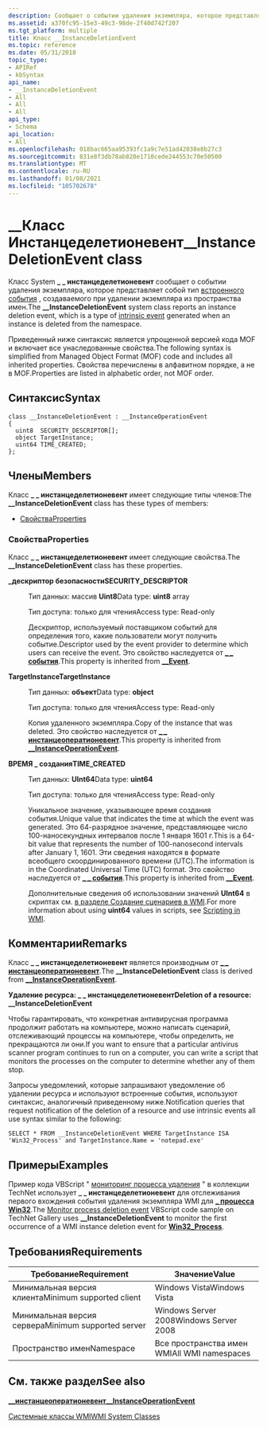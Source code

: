 ```yaml
---
description: Сообщает о событии удаления экземпляра, которое представляет собой тип встроенного события, создаваемого при удалении экземпляра из пространства имен.
ms.assetid: a370fc95-15e3-49c3-98de-2f40d742f207
ms.tgt_platform: multiple
title: Класс __InstanceDeletionEvent
ms.topic: reference
ms.date: 05/31/2018
topic_type:
- APIRef
- kbSyntax
api_name:
- __InstanceDeletionEvent
- All
- All
- All
api_type:
- Schema
api_location:
- All
ms.openlocfilehash: 018bac665aa95393fc1a9c7e51ad42038e8b27c3
ms.sourcegitcommit: 831e8f3db78ab820e1710cede244553c70e50500
ms.translationtype: MT
ms.contentlocale: ru-RU
ms.lasthandoff: 01/08/2021
ms.locfileid: "105702678"
---
```

# <a name="__instancedeletionevent-class"></a><span data-ttu-id="fe06e-103">\_\_Класс Инстанцеделетионевент</span><span class="sxs-lookup"><span data-stu-id="fe06e-103">\_\_InstanceDeletionEvent class</span></span>

<span data-ttu-id="fe06e-104">Класс System **\_ \_ инстанцеделетионевент** сообщает о событии удаления экземпляра, которое представляет собой тип [встроенного события](determining-the-type-of-event-to-receive.md) , создаваемого при удалении экземпляра из пространства имен.</span><span class="sxs-lookup"><span data-stu-id="fe06e-104">The **\_\_InstanceDeletionEvent** system class reports an instance deletion event, which is a type of [intrinsic event](determining-the-type-of-event-to-receive.md) generated when an instance is deleted from the namespace.</span></span>

<span data-ttu-id="fe06e-105">Приведенный ниже синтаксис является упрощенной версией кода MOF и включает все унаследованные свойства.</span><span class="sxs-lookup"><span data-stu-id="fe06e-105">The following syntax is simplified from Managed Object Format (MOF) code and includes all inherited properties.</span></span> <span data-ttu-id="fe06e-106">Свойства перечислены в алфавитном порядке, а не в MOF.</span><span class="sxs-lookup"><span data-stu-id="fe06e-106">Properties are listed in alphabetic order, not MOF order.</span></span>

## <a name="syntax"></a><span data-ttu-id="fe06e-107">Синтаксис</span><span class="sxs-lookup"><span data-stu-id="fe06e-107">Syntax</span></span>

``` syntax
class __InstanceDeletionEvent : __InstanceOperationEvent
{
  uint8  SECURITY_DESCRIPTOR[];
  object TargetInstance;
  uint64 TIME_CREATED;
};
```

## <a name="members"></a><span data-ttu-id="fe06e-108">Члены</span><span class="sxs-lookup"><span data-stu-id="fe06e-108">Members</span></span>

<span data-ttu-id="fe06e-109">Класс **\_ \_ инстанцеделетионевент** имеет следующие типы членов:</span><span class="sxs-lookup"><span data-stu-id="fe06e-109">The **\_\_InstanceDeletionEvent** class has these types of members:</span></span>

-   [<span data-ttu-id="fe06e-110">Свойства</span><span class="sxs-lookup"><span data-stu-id="fe06e-110">Properties</span></span>](#properties)

### <a name="properties"></a><span data-ttu-id="fe06e-111">Свойства</span><span class="sxs-lookup"><span data-stu-id="fe06e-111">Properties</span></span>

<span data-ttu-id="fe06e-112">Класс **\_ \_ инстанцеделетионевент** имеет следующие свойства.</span><span class="sxs-lookup"><span data-stu-id="fe06e-112">The **\_\_InstanceDeletionEvent** class has these properties.</span></span>

<dl> <dt>

<span data-ttu-id="fe06e-113">**\_дескриптор безопасности**</span><span class="sxs-lookup"><span data-stu-id="fe06e-113">**SECURITY\_DESCRIPTOR**</span></span>
</dt> <dd> <dl> <dt>

<span data-ttu-id="fe06e-114">Тип данных: массив **Uint8**</span><span class="sxs-lookup"><span data-stu-id="fe06e-114">Data type: **uint8** array</span></span>
</dt> <dt>

<span data-ttu-id="fe06e-115">Тип доступа: только для чтения</span><span class="sxs-lookup"><span data-stu-id="fe06e-115">Access type: Read-only</span></span>
</dt> </dl>

<span data-ttu-id="fe06e-116">Дескриптор, используемый поставщиком событий для определения того, какие пользователи могут получить событие.</span><span class="sxs-lookup"><span data-stu-id="fe06e-116">Descriptor used by the event provider to determine which users can receive the event.</span></span> <span data-ttu-id="fe06e-117">Это свойство наследуется от [**\_ \_ события**](--event.md).</span><span class="sxs-lookup"><span data-stu-id="fe06e-117">This property is inherited from [**\_\_Event**](--event.md).</span></span>

</dd> <dt>

<span data-ttu-id="fe06e-118">**TargetInstance**</span><span class="sxs-lookup"><span data-stu-id="fe06e-118">**TargetInstance**</span></span>
</dt> <dd> <dl> <dt>

<span data-ttu-id="fe06e-119">Тип данных: **объект**</span><span class="sxs-lookup"><span data-stu-id="fe06e-119">Data type: **object**</span></span>
</dt> <dt>

<span data-ttu-id="fe06e-120">Тип доступа: только для чтения</span><span class="sxs-lookup"><span data-stu-id="fe06e-120">Access type: Read-only</span></span>
</dt> </dl>

<span data-ttu-id="fe06e-121">Копия удаленного экземпляра.</span><span class="sxs-lookup"><span data-stu-id="fe06e-121">Copy of the instance that was deleted.</span></span> <span data-ttu-id="fe06e-122">Это свойство наследуется от [**\_ \_ инстанцеоператионевент**](--instanceoperationevent.md).</span><span class="sxs-lookup"><span data-stu-id="fe06e-122">This property is inherited from [**\_\_InstanceOperationEvent**](--instanceoperationevent.md).</span></span>

</dd> <dt>

<span data-ttu-id="fe06e-123">**ВРЕМЯ \_ создания**</span><span class="sxs-lookup"><span data-stu-id="fe06e-123">**TIME\_CREATED**</span></span>
</dt> <dd> <dl> <dt>

<span data-ttu-id="fe06e-124">Тип данных: **UInt64**</span><span class="sxs-lookup"><span data-stu-id="fe06e-124">Data type: **uint64**</span></span>
</dt> <dt>

<span data-ttu-id="fe06e-125">Тип доступа: только для чтения</span><span class="sxs-lookup"><span data-stu-id="fe06e-125">Access type: Read-only</span></span>
</dt> </dl>

<span data-ttu-id="fe06e-126">Уникальное значение, указывающее время создания события.</span><span class="sxs-lookup"><span data-stu-id="fe06e-126">Unique value that indicates the time at which the event was generated.</span></span> <span data-ttu-id="fe06e-127">Это 64-разрядное значение, представляющее число 100-наносекундных интервалов после 1 января 1601 г.</span><span class="sxs-lookup"><span data-stu-id="fe06e-127">This is a 64-bit value that represents the number of 100-nanosecond intervals after January 1, 1601.</span></span> <span data-ttu-id="fe06e-128">Эти сведения находятся в формате всеобщего скоординированного времени (UTC).</span><span class="sxs-lookup"><span data-stu-id="fe06e-128">The information is in the Coordinated Universal Time (UTC) format.</span></span> <span data-ttu-id="fe06e-129">Это свойство наследуется от [**\_ \_ события**](--event.md).</span><span class="sxs-lookup"><span data-stu-id="fe06e-129">This property is inherited from [**\_\_Event**](--event.md).</span></span>

<span data-ttu-id="fe06e-130">Дополнительные сведения об использовании значений **UInt64** в скриптах см. [в разделе Создание сценариев в WMI](/windows/desktop/WmiSdk/creating-a-wmi-script).</span><span class="sxs-lookup"><span data-stu-id="fe06e-130">For more information about using **uint64** values in scripts, see [Scripting in WMI](/windows/desktop/WmiSdk/creating-a-wmi-script).</span></span>

</dd> </dl>

## <a name="remarks"></a><span data-ttu-id="fe06e-131">Комментарии</span><span class="sxs-lookup"><span data-stu-id="fe06e-131">Remarks</span></span>

<span data-ttu-id="fe06e-132">Класс **\_ \_ инстанцеделетионевент** является производным от [**\_ \_ инстанцеоператионевент**](--instanceoperationevent.md).</span><span class="sxs-lookup"><span data-stu-id="fe06e-132">The **\_\_InstanceDeletionEvent** class is derived from [**\_\_InstanceOperationEvent**](--instanceoperationevent.md).</span></span>

<span data-ttu-id="fe06e-133">**Удаление ресурса: \_ \_ инстанцеделетионевент**</span><span class="sxs-lookup"><span data-stu-id="fe06e-133">**Deletion of a resource: \_\_InstanceDeletionEvent**</span></span>

<span data-ttu-id="fe06e-134">Чтобы гарантировать, что конкретная антивирусная программа продолжит работать на компьютере, можно написать сценарий, отслеживающий процессы на компьютере, чтобы определить, не прекращаются ли они.</span><span class="sxs-lookup"><span data-stu-id="fe06e-134">If you want to ensure that a particular antivirus scanner program continues to run on a computer, you can write a script that monitors the processes on the computer to determine whether any of them stop.</span></span>

<span data-ttu-id="fe06e-135">Запросы уведомлений, которые запрашивают уведомление об удалении ресурса и используют встроенные события, используют синтаксис, аналогичный приведенному ниже.</span><span class="sxs-lookup"><span data-stu-id="fe06e-135">Notification queries that request notification of the deletion of a resource and use intrinsic events all use syntax similar to the following:</span></span>

`SELECT * FROM __InstanceDeletionEvent WHERE TargetInstance ISA 'Win32_Process' and TargetInstance.Name = 'notepad.exe' `

## <a name="examples"></a><span data-ttu-id="fe06e-136">Примеры</span><span class="sxs-lookup"><span data-stu-id="fe06e-136">Examples</span></span>

<span data-ttu-id="fe06e-137">Пример кода VBScript " [мониторинг процесса удаления](https://Gallery.TechNet.Microsoft.Com/060a9adb-f99b-4f34-ba65-19b5f5815a38) " в коллекции TechNet использует **\_ \_ инстанцеделетионевент** для отслеживания первого вхождения события удаления экземпляра WMI для [**\_ процесса Win32**](/windows/desktop/CIMWin32Prov/win32-process).</span><span class="sxs-lookup"><span data-stu-id="fe06e-137">The [Monitor process deletion event](https://Gallery.TechNet.Microsoft.Com/060a9adb-f99b-4f34-ba65-19b5f5815a38) VBScript code sample on TechNet Gallery uses **\_\_InstanceDeletionEvent** to monitor the first occurrence of a WMI instance deletion event for [**Win32\_Process**](/windows/desktop/CIMWin32Prov/win32-process).</span></span>

## <a name="requirements"></a><span data-ttu-id="fe06e-138">Требования</span><span class="sxs-lookup"><span data-stu-id="fe06e-138">Requirements</span></span>



| <span data-ttu-id="fe06e-139">Требование</span><span class="sxs-lookup"><span data-stu-id="fe06e-139">Requirement</span></span> | <span data-ttu-id="fe06e-140">Значение</span><span class="sxs-lookup"><span data-stu-id="fe06e-140">Value</span></span> |
|-------------------------------------|--------------------------------|
| <span data-ttu-id="fe06e-141">Минимальная версия клиента</span><span class="sxs-lookup"><span data-stu-id="fe06e-141">Minimum supported client</span></span><br/> | <span data-ttu-id="fe06e-142">Windows Vista</span><span class="sxs-lookup"><span data-stu-id="fe06e-142">Windows Vista</span></span><br/>       |
| <span data-ttu-id="fe06e-143">Минимальная версия сервера</span><span class="sxs-lookup"><span data-stu-id="fe06e-143">Minimum supported server</span></span><br/> | <span data-ttu-id="fe06e-144">Windows Server 2008</span><span class="sxs-lookup"><span data-stu-id="fe06e-144">Windows Server 2008</span></span><br/> |
| <span data-ttu-id="fe06e-145">Пространство имен</span><span class="sxs-lookup"><span data-stu-id="fe06e-145">Namespace</span></span><br/>                | <span data-ttu-id="fe06e-146">Все пространства имен WMI</span><span class="sxs-lookup"><span data-stu-id="fe06e-146">All WMI namespaces</span></span><br/>  |



## <a name="see-also"></a><span data-ttu-id="fe06e-147">См. также раздел</span><span class="sxs-lookup"><span data-stu-id="fe06e-147">See also</span></span>

<dl> <dt>

[<span data-ttu-id="fe06e-148">**\_\_инстанцеоператионевент**</span><span class="sxs-lookup"><span data-stu-id="fe06e-148">**\_\_InstanceOperationEvent**</span></span>](/windows/desktop/WmiSdk/--instanceoperationevent)
</dt> <dt>

[<span data-ttu-id="fe06e-149">Системные классы WMI</span><span class="sxs-lookup"><span data-stu-id="fe06e-149">WMI System Classes</span></span>](wmi-system-classes.md)
</dt> </dl>

 

